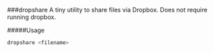 ###dropshare
A tiny utility to share files via Dropbox. Does not require running dropbox.  

#####Usage
```bash
dropshare <filename>
```


